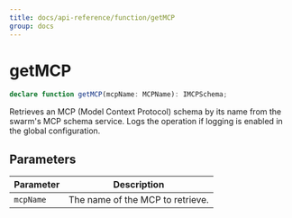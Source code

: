 ```yaml
---
title: docs/api-reference/function/getMCP
group: docs
---
```


# getMCP

```ts
declare function getMCP(mcpName: MCPName): IMCPSchema;
```

Retrieves an MCP (Model Context Protocol) schema by its name from the swarm's MCP schema service.
Logs the operation if logging is enabled in the global configuration.

## Parameters

| Parameter | Description |
|-----------|-------------|
| `mcpName` | The name of the MCP to retrieve. |
